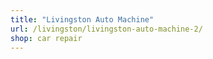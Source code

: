 ```yaml
---
title: "Livingston Auto Machine"
url: /livingston/livingston-auto-machine-2/
shop: car repair
---
```

